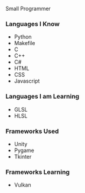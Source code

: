 Small Programmer

### Languages I Know
- Python
- Makefile
- C
- C++
- C#
- HTML
- CSS
- Javascript

### Languages I am Learning
- GLSL
- HLSL

### Frameworks Used
- Unity
- Pygame
- Tkinter

### Frameworks Learning
- Vulkan
